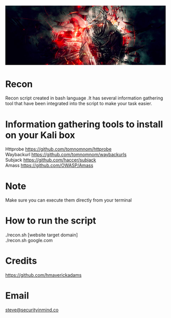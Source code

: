 ![](https://github.com/securityinmind365/Recon/blob/master/recon.png)

# Recon <br>
Recon script created in bash language .It has several information gathering tool that have been integrated into the script to make your task easier.

# Information gathering tools to install on your Kali box <br>
Httprobe https://github.com/tomnomnom/httprobe <br>
Waybackurl https://github.com/tomnomnom/waybackurls <br>
Subjack https://github.com/haccer/subjack <br>
Amass https://github.com/OWASP/Amass <br>

# Note <br>
Make sure you can execute them directly from your terminal

# How to run the script <br>
./recon.sh [website target domain]  <br>
./recon.sh google.com

# Credits <br>
https://github.com/hmaverickadams

# Email<br>
steve@securityinmind.co
